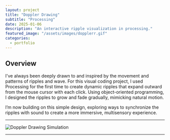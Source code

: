 ```yaml
---
layout: project
title: "Doppler Drawing"
subtitle: "Processing"
date: 2025-01-06
description: "An interactive ripple visualization in processing."
featured_image: "/assets/images/dopplerr.gif"
categories:
  - portfolio
---
```


## Overview


I've always been deeply drawn to and inspired by the movement and patterns of ripples and wave. For this visual coding project, I used Processing for the first time to create dynamic ripples that expand outward from the mouse cursor with each click. Using object-oriented programming, I designed the ripples to grow and fade gradually, mimicking natural motion.

I’m now building on this simple design, exploring ways to synchronize the ripples with sound to create a more immersive, multisensory experience.

---

<!-- ![Doppler Drawing Simulation](/assets/images/dopplerr.gif) -->
![Doppler Drawing Simulation]({{site.baseurl}}/assets/images/dopplerr.gif)

---
